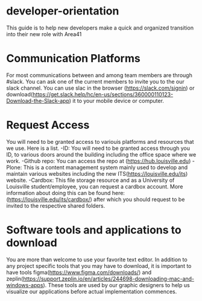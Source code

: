 # developer-orientation
This guide is to help new developers make a quick and organized transition into their new role with Area41

# Communication Platforms
For most communications between and among team members are through #slack. 
You can ask one of the current members to invite you to the our slack channel. You can use slac in the browser (https://slack.com/signin) or download(https://get.slack.help/hc/en-us/sections/360000110123-Download-the-Slack-app) it to your mobile device or computer.

# Request Access
You will need to be granted access to variouis platforms and resources that we use. Here is a list.
-ID: You will need to be granted access through you ID, to various doors around the building including the office space where we work. 
-Github repo: You can access the repo at (https://hub.louisville.edu)
-Plone: This is a content management system mainly used to develop and maintain various websites including the new    ITS(https://louisville.edu/its) website.
-Cardbox: This file storage resource and as a University of Louisville student/employee, you can request a cardbox account. More information about doing this can be found here: (https://louisville.edu/its/cardbox/) after which you should request to be invited to the respective shared folders.


# Software tools and applications to download
You are more than welcome to use your favorite text editor. In addition to any project specific tools that you may have to download, it is important to have tools figma(https://www.figma.com/downloads/) and zeplin(https://support.zeplin.io/en/articles/244698-downloading-mac-and-windows-apps). These tools are used by our graphic designers to help us visualize our applications before actual implementation commences. 
